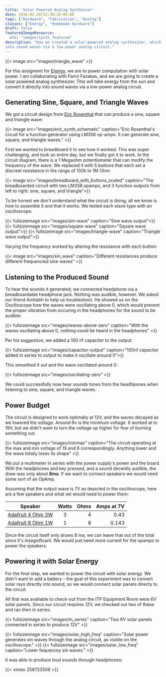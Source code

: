 ```yaml
---
title: 'Solar Powered Analog Synthezier'
date: 2018-02-26T22:38:26-05:00
tags: ["Hardware", "Fabrication", "Analog"]
classes: ["Energy", "Homemade Hardware"]
draft: false
featuredImageResource: 
  src: "images/synth_featured"
description: "How we created a solar-powered analog synthesizer, which takes energy from the sun and converts it directly
into sound waves via a low-power analog circuit."
---
```


{{< image src="images/triangle_wave" >}}

For this assigment for [Energy](http://www.fddrsn.net/teaching/energy), we are to power computation
with solar power.  I am collaborating with Fanni Fazakas, and we are going to create a
solar powered analog synthesizer.  This will take energy from the sun and convert it directly
into sound waves via a low-power analog circuit.

## Generating Sine, Square, and Triangle Waves

We got a circuit design from [Eric Rosenthal](http://www.basicanalogcircuits.com/Syllabus.html)
that can produce a sine, square and triangle wave:

{{< image src="images/eric_synth_schematic" caption="Eric Rosenthal's circuit for a function generator using LM358 op-amps.  It can generate sine, square, and triangle waves." >}}

First we wanted to breadboard it to see how it worked. This was super challenging, and took an entire day, but we finally got it to work.  In the circuit diagram,
there is a 1 Megaohm potentiometer that can modify the frequency of the wave.  We replaced it with 5 buttons that
each set a discreet resistance in the range of 100k to 1M Ohm:

{{< image src="images/breadboard_with_buttons_scaled" caption="The breadboarded circuit with two LM358 opamps, and 3 function outputs from left to right: sine, square, and triangle">}}

To be honest we don't understand what the circuit is doing, all we know is how to assemble it and that it works.
We tested each wave type with an oscilloscope:

{{< fullsizeimage src="images/sin-wave" caption="Sine wave output">}}
{{< fullsizeimage src="images/square-wave"  caption="Square wave output">}}
{{< fullsizeimage src="images/triangle-wave"  caption="Triangle wave output">}} 

Varying the frequency worked by altering the resistance with each button:

{{< image src="images/sin_wave" caption="Different resistances produce different frequencied sine waves" >}}

## Listening to the Produced Sound

To hear the sounds it generated, we connected headphone via a breadboardable headphone jack.  Nothing was audible, however.
We asked our friend Amitabh to help us troubleshoot.  He showed us on the Oscilloscope how the waves were oscillating above 0,
which would prevent the proper vibration from occuring in the headphones for the sound to be audible:

{{< fullsizeimage src="images/waves-above-zero" caption="With the waves oscillating above 0, nothing could be heard in the headphones" >}}

Per his suggestion, we added a 100 nf capacitor to the output:

{{< fullsizeimage src="images/capacitor-output" caption="100nf capacitor added in series to output to make it oscillate around 0">}}

This smoothed it out and the wave oscillated around 0:

{{< fullsizeimage src="images/oscillating-zero" >}}

We could successfully now hear sounds tones from the headhpones when listening to sine, square, and triangle waves.

## Power Budget

The circuit is designed to work optimally at 12V, and the waves decayed as we lowered the voltage.  Around 6v is the minimum voltage.
It worked at to 19V, but we didn't want to turn the voltage up higher for fear of burning something out.

{{< fullsizeimage src="images/minmax" caption="The circuit operating at the max and min voltage of 19 and 6 correspondingly.  Anything lower and the wave totally loses its shape" >}}

We put a multimeter in series with the power supply's power and the board.  With the headphones and key pressed, and a sound decently audible, the draw was
only about **8ma**.  If we want to connect speakers we would need some sort of an OpAmp.

Assuming that the output wave is 7V as depicted in the oscilloscope, here are a few
speakers and what we would need to power them:

| Speaker                                                    | Watts           | Ohms   | Amps at 7V |
| -------------                                              | :-------------: | -----: | -----:     |
| [Adafruit 4 Ohm 3W](https://www.adafruit.com/product/1314) | 3               | 4      | 0.43       |
| [Adafruit 8 Ohm 1W](https://www.adafruit.com/product/1313) | 1               | 8      | 0.143      |

Since the circuit itself only draws 8 ma, we can leave that out of the total since it's insegnificant. We
would just need more current for the opamps to power the speakers.

## Powering it with Solar Energy

For the final step, we wanted to power the circuit with solar energy.  We didn't want to add a battery - the
goal of this experiment was to convert solar rays directly into sound, so we would connect solar panels
directy to the circuit.

All that was available to check-out from the ITP Equipment Room were 6V solar panels.  Since our circuit
requires 12V, we checked out two of these and ran then in series:

{{< fullsizeimage src="images/in_series" caption="Two 6V solar panels connected in series to produce 12V" >}}

{{< fullsizeimage src="images/solar_high_freq" caption="Solar power generates sin waves through the analog circuit, as visible on the oscilloscope." >}}
{{< fullsizeimage src="images/solar_low_freq" caption="Lower fequencey sin waves." >}}

It was able to produce loud sounds through headphones:

{{< vimeo 258723506 >}}



